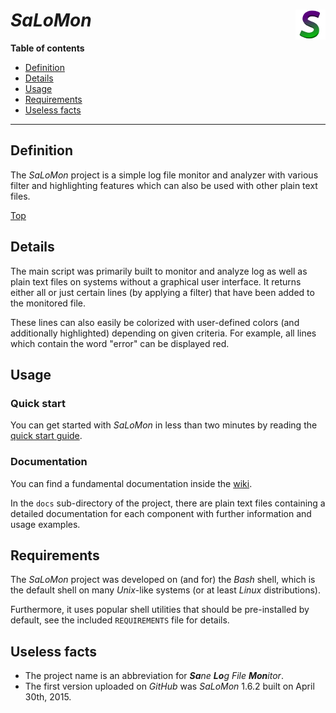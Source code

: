 # *SaLoMon* <img src="wiki/salomon.png" alt="SaLoMon logo" align="right"/>

**Table of contents**
* [Definition](#definition)
* [Details](#details)
* [Usage](#usage)
* [Requirements](#requirements)
* [Useless facts](#useless-facts)

----

## Definition

The *SaLoMon* project is a simple log file monitor and analyzer with various filter and highlighting features which can also be used with other plain text files.

[Top](#salomon-)

## Details

The main script was primarily built to monitor and analyze log as well as plain text files on systems without a graphical user interface. It returns either all or just certain lines (by applying a filter) that have been added to the monitored file.

These lines can also easily be colorized with user-defined colors (and additionally highlighted) depending on given criteria. For example, all lines which contain the word "error" can be displayed red.

## Usage

### Quick start

You can get started with *SaLoMon* in less than two minutes by reading the [quick start guide](../../wiki/Quick-start).

### Documentation

You can find a fundamental documentation inside the [wiki](../../wiki).

In the `docs` sub-directory of the project, there are plain text files containing a detailed documentation for each component with further information and usage examples.

## Requirements

The *SaLoMon* project was developed on (and for) the *Bash* shell, which is the default shell on many *Unix*-like systems (or at least *Linux* distributions).

Furthermore, it uses popular shell utilities that should be pre-installed by default, see the included `REQUIREMENTS` file for details.

## Useless facts

* The project name is an abbreviation for ***Sa****ne* ***Lo****g* *File* ***Mon****itor*.
* The first version uploaded on *GitHub* was *SaLoMon* 1.6.2 built on April 30th, 2015.

